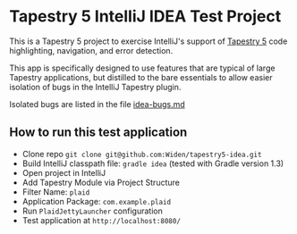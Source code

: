 Tapestry 5 IntelliJ IDEA Test Project
=====================================

This is a Tapestry 5 project to exercise IntelliJ's support of [Tapestry 5](http://tapestry.apache.org/)
code highlighting, navigation, and error detection.

This app is specifically designed to use features that are typical of large Tapestry applications,
but distilled to the bare essentials to allow easier isolation of bugs in the IntelliJ Tapestry plugin.

Isolated bugs are listed in the file [idea-bugs.md](https://github.com/Widen/tapestry5-idea/blob/master/idea-bugs.md)

How to run this test application
--------------------------------
- Clone repo `git clone git@github.com:Widen/tapestry5-idea.git`
- Build IntelliJ classpath file: `gradle idea` (tested with Gradle version 1.3)
- Open project in IntelliJ
 - Add Tapestry Module via Project Structure
  - Filter Name: `plaid`
  - Application Package: `com.example.plaid`
 - Run `PlaidJettyLauncher` configuration
- Test application at `http://localhost:8080/`

